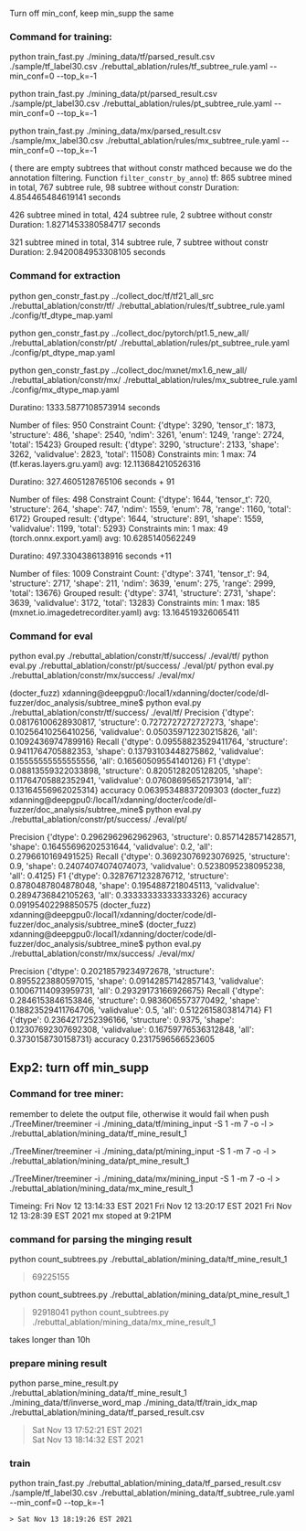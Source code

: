 Turn off min_conf, keep min_supp the same

### Command for training: 


python train_fast.py ./mining_data/tf/parsed_result.csv ./sample/tf_label30.csv ./rebuttal_ablation/rules/tf_subtree_rule.yaml --min_conf=0  --top_k=-1

python train_fast.py ./mining_data/pt/parsed_result.csv ./sample/pt_label30.csv ./rebuttal_ablation/rules/pt_subtree_rule.yaml --min_conf=0  --top_k=-1

python train_fast.py ./mining_data/mx/parsed_result.csv ./sample/mx_label30.csv ./rebuttal_ablation/rules/mx_subtree_rule.yaml --min_conf=0  --top_k=-1


 ( there are empty subtrees that without constr mathced because we do the annotation filtering. Function `filter_constr_by_anno`)
tf: 
865 subtree mined in total, 767 subtree rule, 98 subtree without constr
Duration: 4.854465484619141 seconds

426 subtree mined in total, 424 subtree rule, 2 subtree without constr
Duration: 1.8271453380584717 seconds


321 subtree mined in total, 314 subtree rule, 7 subtree without constr
Duration: 2.9420084953308105 seconds





### Command for extraction
python gen_constr_fast.py ../collect_doc/tf/tf21_all_src ./rebuttal_ablation/constr/tf/ ./rebuttal_ablation/rules/tf_subtree_rule.yaml ./config/tf_dtype_map.yaml

python gen_constr_fast.py ../collect_doc/pytorch/pt1.5_new_all/ ./rebuttal_ablation/constr/pt/ ./rebuttal_ablation/rules/pt_subtree_rule.yaml ./config/pt_dtype_map.yaml

python gen_constr_fast.py ../collect_doc/mxnet/mx1.6_new_all/ ./rebuttal_ablation/constr/mx/ ./rebuttal_ablation/rules/mx_subtree_rule.yaml ./config/mx_dtype_map.yaml


Duratino: 1333.5877108573914 seconds

Number of files: 950
Constraint Count:
{'dtype': 3290, 'tensor_t': 1873, 'structure': 486, 'shape': 2540, 'ndim': 3261, 'enum': 1249, 'range': 2724, 'total': 15423}
Grouped result:
{'dtype': 3290, 'structure': 2133, 'shape': 3262, 'validvalue': 2823, 'total': 11508}
Constraints min: 1 max: 74 (tf.keras.layers.gru.yaml) avg: 12.113684210526316




Duratino: 327.4605128765106 seconds  + 91

Number of files: 498
Constraint Count:
{'dtype': 1644, 'tensor_t': 720, 'structure': 264, 'shape': 747, 'ndim': 1559, 'enum': 78, 'range': 1160, 'total': 6172}
Grouped result:
{'dtype': 1644, 'structure': 891, 'shape': 1559, 'validvalue': 1199, 'total': 5293}
Constraints min: 1 max: 49 (torch.onnx.export.yaml) avg: 10.6285140562249



Duratino: 497.3304386138916 seconds +11


Number of files: 1009
Constraint Count:
{'dtype': 3741, 'tensor_t': 94, 'structure': 2717, 'shape': 211, 'ndim': 3639, 'enum': 275, 'range': 2999, 'total': 13676}
Grouped result:
{'dtype': 3741, 'structure': 2731, 'shape': 3639, 'validvalue': 3172, 'total': 13283}
Constraints min: 1 max: 185 (mxnet.io.imagedetrecorditer.yaml) avg: 13.164519326065411





### Command for eval

python eval.py ./rebuttal_ablation/constr/tf/success/ ./eval/tf/
python eval.py ./rebuttal_ablation/constr/pt/success/ ./eval/pt/
python eval.py ./rebuttal_ablation/constr/mx/success/ ./eval/mx/



(docter_fuzz) xdanning@deepgpu0:/local1/xdanning/docter/code/dl-fuzzer/doc_analysis/subtree_mine$ python eval.py ./rebuttal_ablation/constr/tf/success/ ./eval/tf/
Precision
{'dtype': 0.08176100628930817, 'structure': 0.7272727272727273, 'shape': 0.10256410256410256, 'validvalue': 0.050359712230215826, 'all': 0.1092436974789916}
Recall
{'dtype': 0.09558823529411764, 'structure': 0.9411764705882353, 'shape': 0.13793103448275862, 'validvalue': 0.15555555555555556, 'all': 0.16560509554140126}
F1
{'dtype': 0.08813559322033898, 'structure': 0.8205128205128205, 'shape': 0.11764705882352941, 'validvalue': 0.07608695652173914, 'all': 0.13164556962025314}
accuracy
0.06395348837209303
(docter_fuzz) xdanning@deepgpu0:/local1/xdanning/docter/code/dl-fuzzer/doc_analysis/subtree_mine$ python eval.py ./rebuttal_ablation/constr/pt/success/ ./eval/pt/

Precision
{'dtype': 0.2962962962962963, 'structure': 0.8571428571428571, 'shape': 0.16455696202531644, 'validvalue': 0.2, 'all': 0.2796610169491525}
Recall
{'dtype': 0.36923076923076925, 'structure': 0.9, 'shape': 0.24074074074074073, 'validvalue': 0.5238095238095238, 'all': 0.4125}
F1
{'dtype': 0.3287671232876712, 'structure': 0.8780487804878048, 'shape': 0.1954887218045113, 'validvalue': 0.2894736842105263, 'all': 0.33333333333333326}
accuracy
0.09195402298850575
(docter_fuzz) xdanning@deepgpu0:/local1/xdanning/docter/code/dl-fuzzer/doc_analysis/subtree_mine$ 
(docter_fuzz) xdanning@deepgpu0:/local1/xdanning/docter/code/dl-fuzzer/doc_analysis/subtree_mine$ python eval.py ./rebuttal_ablation/constr/mx/success/ ./eval/mx/

Precision
{'dtype': 0.20218579234972678, 'structure': 0.8955223880597015, 'shape': 0.09142857142857143, 'validvalue': 0.10067114093959731, 'all': 0.29329173166926675}
Recall
{'dtype': 0.2846153846153846, 'structure': 0.9836065573770492, 'shape': 0.18823529411764706, 'validvalue': 0.5, 'all': 0.5122615803814714}
F1
{'dtype': 0.2364217252396166, 'structure': 0.9375, 'shape': 0.12307692307692308, 'validvalue': 0.16759776536312848, 'all': 0.3730158730158731}
accuracy
0.2317596566523605














## Exp2:  turn off min_supp

### Command for tree miner:

 remember to delete the output file, otherwise it would fail when push
./TreeMiner/treeminer -i ./mining_data/tf/mining_input -S 1 -m 7 -o -l > ./rebuttal_ablation/mining_data/tf_mine_result_1

./TreeMiner/treeminer -i ./mining_data/pt/mining_input -S 1 -m 7 -o -l > ./rebuttal_ablation/mining_data/pt_mine_result_1

./TreeMiner/treeminer -i ./mining_data/mx/mining_input -S 1 -m 7 -o -l > ./rebuttal_ablation/mining_data/mx_mine_result_1

Timeing:
Fri Nov 12 13:14:33 EST 2021
Fri Nov 12 13:20:17 EST 2021
Fri Nov 12 13:28:39 EST 2021
mx stoped at 9:21PM



### command for parsing the minging result

python count_subtrees.py ./rebuttal_ablation/mining_data/tf_mine_result_1  


> 69225155

python count_subtrees.py ./rebuttal_ablation/mining_data/pt_mine_result_1  

> 92918041
python count_subtrees.py ./rebuttal_ablation/mining_data/mx_mine_result_1  

takes longer than 10h


### prepare mining result
python parse_mine_result.py ./rebuttal_ablation/mining_data/tf_mine_result_1  ./mining_data/tf/inverse_word_map ./mining_data/tf/train_idx_map  ./rebuttal_ablation/mining_data/tf_parsed_result.csv

> Sat Nov 13 17:52:21 EST 2021  
Sat Nov 13 18:14:32 EST 2021

<!-- python parse_mine_result.py ./mining_data/pt/mine_result  ./mining_data/pt/inverse_word_map ./mining_data/pt/train_idx_map  ./mining_data/pt/parsed_result.csv -->



### train 
python train_fast.py ./rebuttal_ablation/mining_data/tf_parsed_result.csv ./sample/tf_label30.csv ./rebuttal_ablation/mining_data/tf_subtree_rule.yaml --min_conf=0  --top_k=-1

    > Sat Nov 13 18:19:26 EST 2021
